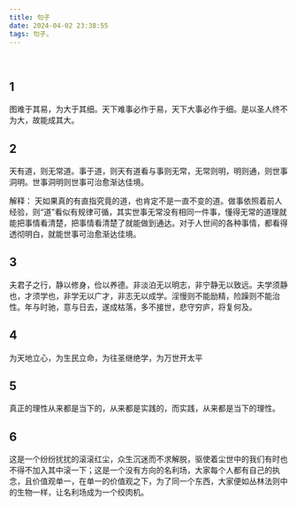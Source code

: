 ```yaml
---
title: 句子
date: 2024-04-02 23:38:55
tags: 句子。
---
```

<BR>

## 1
图难于其易，为大于其细。天下难事必作于易，天下大事必作于细。是以圣人终不为大，故能成其大。

## 2 
天有道，则无常道。事于道，则天有道看与事则无常，无常则明，明则通，则世事洞明。世事洞明则世事可治愈渐达佳境。

解释： 天如果真的有直指究竟的道，也肯定不是一直不变的道。做事依照着前人经验，则“道”看似有规律可循，其实世事无常没有相同一件事，懂得无常的道理就能把事情看清楚，把事情看清楚了就能做到通达。对于人世间的各种事情，都看得透彻明白，就能世事可治愈渐达佳境。

## 3 

夫君子之行，静以修身，俭以养德。非淡泊无以明志，非宁静无以致远。夫学须静也，才须学也，非学无以广才，非志无以成学。淫慢则不能励精，险躁则不能治性。年与时驰，意与日去，遂成枯落，多不接世，悲守穷庐，将复何及。

## 4 
为天地立心，为生民立命，为往圣继绝学，为万世开太平

## 5
真正的理性从来都是当下的，从来都是实践的，而实践，从来都是当下的理性。

## 6
这是一个纷纷扰扰的滚滚红尘，众生沉迷而不求解脱，驱使着尘世中的我们有时也不得不加入其中滚一下；这是一个没有方向的名利场，大家每个人都有自己的执念，且价值观单一，在单一的价值观之下，为了同一个东西，大家便如丛林法则中的生物一样，让名利场成为一个绞肉机。